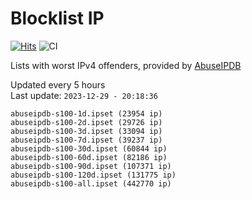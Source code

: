 # Blocklist IP

[![Hits](https://hits.seeyoufarm.com/api/count/incr/badge.svg?url=https%3A%2F%2Fgithub.com%2Fborestad%2Fblocklist-ip%2F&count_bg=%2379C83D&title_bg=%23555555&icon=&icon_color=%23E7E7E7&title=hits&edge_flat=false)](https://hits.seeyoufarm.com)  ![CI](https://img.shields.io/github/workflow/status/borestad/blocklist-ip/CI?style=flat-square)

Lists with worst IPv4 offenders, provided by [AbuseIPDB](https://www.abuseipdb.com/)

<!-- FOOTER-PLACEHOLDER -->
Updated every 5 hours<br>
Last update: `2023-12-29 - 20:18:36`
```
abuseipdb-s100-1d.ipset (23954 ip)
abuseipdb-s100-2d.ipset (29726 ip)
abuseipdb-s100-3d.ipset (33094 ip)
abuseipdb-s100-7d.ipset (39237 ip)
abuseipdb-s100-30d.ipset (60844 ip)
abuseipdb-s100-60d.ipset (82186 ip)
abuseipdb-s100-90d.ipset (107371 ip)
abuseipdb-s100-120d.ipset (131775 ip)
abuseipdb-s100-all.ipset (442770 ip)
```
